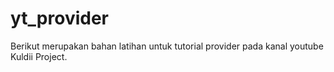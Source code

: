 # yt_provider
Berikut merupakan bahan latihan untuk tutorial provider pada kanal youtube Kuldii Project.
